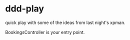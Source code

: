 # ddd-play

quick play with some of the ideas from last night's xpman.

BookingsController is your entry point.
